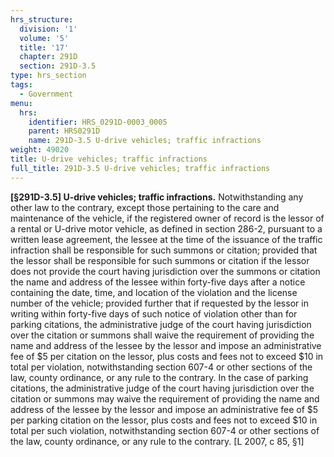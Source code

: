 ```yaml
---
hrs_structure:
  division: '1'
  volume: '5'
  title: '17'
  chapter: 291D
  section: 291D-3.5
type: hrs_section
tags:
  - Government
menu:
  hrs:
    identifier: HRS_0291D-0003_0005
    parent: HRS0291D
    name: 291D-3.5 U-drive vehicles; traffic infractions
weight: 49020
title: U-drive vehicles; traffic infractions
full_title: 291D-3.5 U-drive vehicles; traffic infractions
---
```

**[§291D-3.5] U-drive vehicles; traffic infractions.** Notwithstanding any other law to the contrary, except those pertaining to the care and maintenance of the vehicle, if the registered owner of record is the lessor of a rental or U-drive motor vehicle, as defined in section 286-2, pursuant to a written lease agreement, the lessee at the time of the issuance of the traffic infraction shall be responsible for such summons or citation; provided that the lessor shall be responsible for such summons or citation if the lessor does not provide the court having jurisdiction over the summons or citation the name and address of the lessee within forty-five days after a notice containing the date, time, and location of the violation and the license number of the vehicle; provided further that if requested by the lessor in writing within forty-five days of such notice of violation other than for parking citations, the administrative judge of the court having jurisdiction over the citation or summons shall waive the requirement of providing the name and address of the lessee by the lessor and impose an administrative fee of $5 per citation on the lessor, plus costs and fees not to exceed $10 in total per violation, notwithstanding section 607-4 or other sections of the law, county ordinance, or any rule to the contrary. In the case of parking citations, the administrative judge of the court having jurisdiction over the citation or summons may waive the requirement of providing the name and address of the lessee by the lessor and impose an administrative fee of $5 per parking citation on the lessor, plus costs and fees not to exceed $10 in total per such violation, notwithstanding section 607-4 or other sections of the law, county ordinance, or any rule to the contrary. [L 2007, c 85, §1]